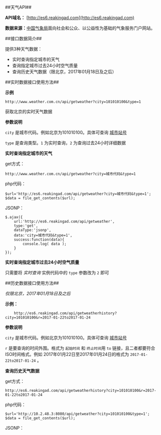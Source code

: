 ##天气API##

**API域名：** [http://es6.reakingad.com](http://es6.reakingad.com)

**数据来源：**[中国气象局](http://www.weather.com.cn/)面向社会和公众、以公益性为基础的气象服务门户网站。

##接口数据简介##

提供3种天气数据：

- 实时查询指定城市的天气
- 查询指定城市过去24小时空气质量
- 查询历史天气数据（限北京，2017年01月18日及之后）

##实时数据接口使用方法##

**示例**

	http://www.weather.com.cn/api/getweather?city=101010100&type=1

获取北京的实时天气数据

**参数说明**

`city` 是城市代码。例如北京为101010100。具体可查询 [城市站号](http://reakingad.com)

`type` 是查询类型。`1` 为实时查询，`2` 为查询过去24小时详细数据

**实时查询指定城市的天气**

get方式：
 
	http://www.weather.com.cn/api/getweather?city=城市代码&type=1
	
php代码：
		
	$url='http://es6.reakingad.com/api/getweather?city=城市代码&type=1';  
    $data = file_get_contents($url); 

JSONP：

	$.ajax({
		url:'http://es6.reakingad.com/api/getweather',
		type:'get',
		dataType:'jsonp',
		data:'city=城市代码&type=1',
		success:function(data){
			console.log( data );
		}
	});
	
**实时查询指定城市过去24小时空气质量**

只需要将 *实时查询* 实例代码中的 `type` 参数改为 `2` 即可

##历史数据接口使用方法##

*仅限北京，2017年01月18日及之后*

**示例：**

		http://es6.reakingad.com/api/getweatherhistory?city=101010100&r=2017-01-22to2017-01-24

**参数说明**

`city` 是城市代码。例如北京为101010100。具体可查询 [城市站号](http://reakingad.com)

`r` 是要查询的时间外围。格式为 `起始时间` 和 `终止时间`用 `to` 链接，且二者都要符合ISO时间格式。例如 2017年01月22日至2017年01月24日的格式为 `2017-01-22to2017-01-24` 。


**查询历史天气数据**

get方式：
	
	http://es6.reakingad.com/api/getweatherhistory?city=101010100&r=2017-01-22to2017-01-24

php代码：
	
	$url='http://10.2.48.3:8080/api/getweather?city=101010100&type=1';  
	$data = file_get_contents($url);  
	
JSONP：